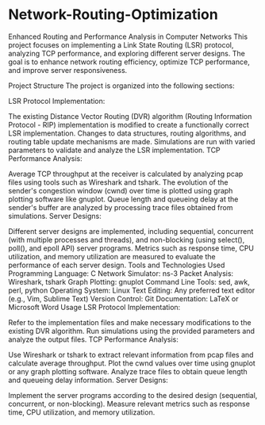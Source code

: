 # Network-Routing-Optimization
Enhanced Routing and Performance Analysis in Computer Networks
This project focuses on implementing a Link State Routing (LSR) protocol, analyzing TCP performance, and exploring different server designs. The goal is to enhance network routing efficiency, optimize TCP performance, and improve server responsiveness.

Project Structure
The project is organized into the following sections:

LSR Protocol Implementation:

The existing Distance Vector Routing (DVR) algorithm (Routing Information Protocol - RIP) implementation is modified to create a functionally correct LSR implementation.
Changes to data structures, routing algorithms, and routing table update mechanisms are made.
Simulations are run with varied parameters to validate and analyze the LSR implementation.
TCP Performance Analysis:

Average TCP throughput at the receiver is calculated by analyzing pcap files using tools such as Wireshark and tshark.
The evolution of the sender's congestion window (cwnd) over time is plotted using graph plotting software like gnuplot.
Queue length and queueing delay at the sender's buffer are analyzed by processing trace files obtained from simulations.
Server Designs:

Different server designs are implemented, including sequential, concurrent (with multiple processes and threads), and non-blocking (using select(), poll(), and epoll API) server programs.
Metrics such as response time, CPU utilization, and memory utilization are measured to evaluate the performance of each server design.
Tools and Technologies Used
Programming Language: C
Network Simulator: ns-3
Packet Analysis: Wireshark, tshark
Graph Plotting: gnuplot
Command Line Tools: sed, awk, perl, python
Operating System: Linux
Text Editing: Any preferred text editor (e.g., Vim, Sublime Text)
Version Control: Git
Documentation: LaTeX or Microsoft Word
Usage
LSR Protocol Implementation:

Refer to the implementation files and make necessary modifications to the existing DVR algorithm.
Run simulations using the provided parameters and analyze the output files.
TCP Performance Analysis:

Use Wireshark or tshark to extract relevant information from pcap files and calculate average throughput.
Plot the cwnd values over time using gnuplot or any graph plotting software.
Analyze trace files to obtain queue length and queueing delay information.
Server Designs:

Implement the server programs according to the desired design (sequential, concurrent, or non-blocking).
Measure relevant metrics such as response time, CPU utilization, and memory utilization.
